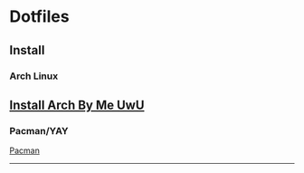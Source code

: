 # Dotfiles

## Install

### Arch Linux

[Install Arch By Me UwU](/Install/ArchLinux.md)
---

### Pacman/YAY

[Pacman](https://github.com/DeathGabox/Dotfiles/blob/main/Install/Pacman.md)

---

